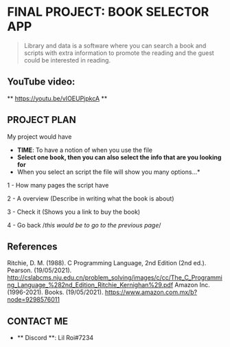 # FINAL PROJECT: BOOK SELECTOR APP
> Library and data is a software where you can search a book and scripts with extra information to promote the reading and the guest could be interested in reading.
>
## YouTube video:
** https://youtu.be/vIOEUPjpkcA **

## PROJECT PLAN
My project would have
* **TIME**: To have a notion of when you use the file
* **Select one book, then you can also select the info that are you looking for**
* When you select an script the file will show you many options...*

1 - How many pages the script have

2 - A overview (Describe in writing what the book is about)

3 - Check it (Shows you a link to buy the book)

4 - Go back /*this would be to go to the previous page*/

## References
Ritchie, D. M. (1988). C Programming Language, 2nd Edition (2nd ed.). Pearson. (19/05/2021). http://cslabcms.nju.edu.cn/problem_solving/images/c/cc/The_C_Programming_Language_%282nd_Edition_Ritchie_Kernighan%29.pdf
Amazon Inc. (1996-2021). Books. (19/05/2021). https://www.amazon.com.mx/b?node=9298576011

## CONTACT ME
* ** Discord **: Lil Roi#7234
